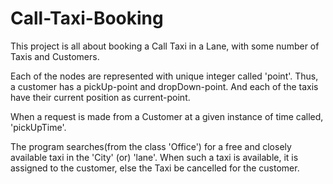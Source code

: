 # Call-Taxi-Booking
This project is all about booking a Call Taxi in a Lane, with some number of Taxis and Customers.

Each of the nodes are represented with unique integer called 'point'.
Thus, a customer has a pickUp-point and dropDown-point.
And each of the taxis have their current position as current-point.

When a request is made from a Customer at a given instance of time called, 'pickUpTime'.

The program searches(from the class 'Office') for a free and closely available taxi in the 'City' (or) 'lane'.
When such a taxi is available, it is assigned to the customer, else the Taxi be cancelled for the customer.
